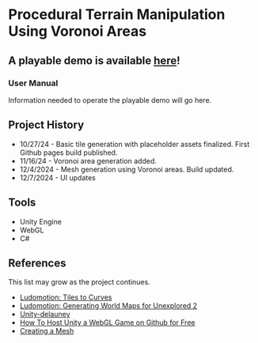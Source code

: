 # Procedural Terrain Manipulation Using Voronoi Areas

## A playable demo is available [here](https://pasyanos.github.io/Voronoi-Tiles/)!

### User Manual

Information needed to operate the playable demo will go here.

## Project History

- 10/27/24 - Basic tile generation with placeholder assets finalized. First Github pages build published.
- 11/16/24 - Voronoi area generation added.
- 12/4/2024 - Mesh generation using Voronoi areas. Build updated.
- 12/7/2024 - UI updates

## Tools

- Unity Engine
- WebGL
- C#

## References

This list may grow as the project continues.

- [Ludomotion: Tiles to Curves](https://www.ludomotion.com/blogs/tiles-to-curves/)
- [Ludomotion: Generating World Maps for Unexplored 2](https://www.ludomotion.com/blogs/generating-world-maps/)
- [Unity-delauney](https://github.com/jceipek/Unity-delaunay/tree/master)
- [How To Host Unity a WebGL Game on Github for Free](https://www.youtube.com/watch?v=4jvGgn4b1V8)
- [Creating a Mesh](https://catlikecoding.com/unity/tutorials/procedural-meshes/creating-a-mesh/)
